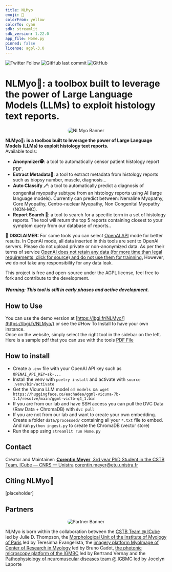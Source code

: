 ```yaml
---
title: NLMyo
emoji: 🔧
colorFrom: yellow
colorTo: cyan
sdk: streamlit
sdk_version: 1.22.0
app_file: Home.py
pinned: false
license: agpl-3.0
---
```


![Twitter Follow](https://img.shields.io/twitter/follow/corentinm_py?style=social) ![GitHub last commit](https://img.shields.io/github/last-commit/lambda-science/NLMyo) ![GitHub](https://img.shields.io/github/license/lambda-science/NLMyo)

# NLMyo🔧: a toolbox built to leverage the power of Large Language Models (LLMs) to exploit histology text reports.

<p align="center">
  <img src="https://i.imgur.com/avfbQiE.png" alt="NLMyo Banner" style="border-radius: 25px;" />
</p>

**NLMyo🔧: is a toolbox built to leverage the power of Large Language Models (LLMs) to exploit histology text reports.**  
Available tools:

- **Anonymizer🕵️**: a tool to automatically censor patient histology report PDF.
- **Extract Metadata📝**: a tool to extract metadata from histology reports such as biopsy number, muscle, diagnosis...
- **Auto Classify 🪄**: a tool to automatically predict a diagnosis of congenital myopathy subtype from an histology reports using AI (large language models). Currently can predict between: Nemaline Myopathy, Core Myopathy, Centro-nuclear Myopathy, Non Congenital Myopathy (NON-MC).
- **Report Search 🔎**: a tool to search for a specific term in a set of histology reports. The tool will return the top 5 reports containing closest to your symptom query from our database of reports..

🚨 **DISCLAIMER:** For some tools you can select [OpenAI API](https://openai.com/) mode for better results. In OpenAI mode, all data inserted in this tools are sent to OpenAI servers. Please do not upload private or non-anonymized data. As per their terms of service [OpenAI does not retain any data (for more time than legal requirements, click for source) and do not use them for trainning.](https://openai.com/policies/api-data-usage-policies) However, we do not take any responsibility for any data leak.

This project is free and open-source under the AGPL license, feel free to fork and contribute to the development.

#### _Warning: This tool is still in early phases and active development._

## How to Use

You can use the demo version at [https://lbgi.fr/NLMyo/](https://lbgi.fr/NLMyo/) or see the #How To Install to have your own instance.  
Once on the website, simply select the right tool in the sidebar on the left.  
Here is a sample pdf that you can use with the tools [PDF File](https://www.lbgi.fr/~meyer/IMPatienT/sample_demo_report.pdf)

## How to install

- Create a `.env` file with your OpenAI API key such as `OPENAI_API_KEY=sk-...`
- Install the venv with `poetry install` and activate with `source .venv/bin/activate`
- Get the Vicuna LLM model `cd models && wget https://huggingface.co/eachadea/ggml-vicuna-7b-1.1/resolve/main/ggml-vic7b-q4_1.bin`
- If you are from our lab and have SSH access you can pull the DVC Data (Raw Data + ChromaDB) with `dvc pull`
- If you are not from our lab and want to create your own embedding. Create a folder `data/processed/` containing all your `*.txt` file to embed. And run `python ingest.py` to create the ChromaDB (vector store)
- Run the app using `streamlit run Home.py`

## Contact

Creator and Maintainer: [**Corentin Meyer**, 3rd year PhD Student in the CSTB Team, ICube — CNRS — Unistra](https://cmeyer.fr) <corentin.meyer@etu.unistra.fr>

## Citing NLMyo🔧

[placeholder]

## Partners

<p align="center">
  <img src="https://i.imgur.com/m5OGthE.png" alt="Partner Banner" style="border-radius: 25px;" />
</p>

NLMyo is born within the collaboration between the [CSTB Team @ ICube](https://cstb.icube.unistra.fr/en/index.php/Home) led by Julie D. Thompson, the [Morphological Unit of the Institute of Myology of Paris](https://www.institut-myologie.org/en/recherche-2/neuromuscular-investigation-center/morphological-unit/) led by Teresinha Evangelista, the [imagery platform MyoImage of Center of Research in Myology](https://recherche-myologie.fr/technologies/myoimage/) led by Bruno Cadot, [the photonic microscopy platform of the IGMBC](https://www.igbmc.fr/en/plateformes-technologiques/photonic-microscopy) led by Bertrand Vernay and the [Pathophysiology of neuromuscular diseases team @ IGBMC](https://www.igbmc.fr/en/igbmc/a-propos-de-ligbmc/directory/jocelyn-laporte) led by Jocelyn Laporte
